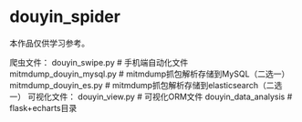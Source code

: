 # douyin_spider

本作品仅供学习参考。

爬虫文件：
     douyin_swipe.py    # 手机端自动化文件
     mitmdump_douyin_mysql.py # mitmdump抓包解析存储到MySQL（二选一）
     mitmdump_douyin_es.py  # mitmdump抓包解析存储到elasticsearch（二选一）
可视化文件：
     douyin_view.py     # 可视化ORM文件
     douyin_data_analysis # flask+echarts目录
